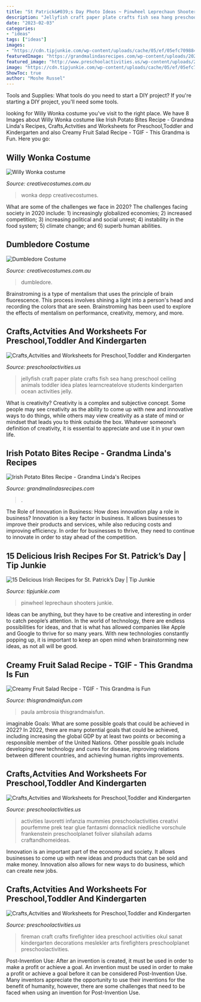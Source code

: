 ```yaml
---
title: "St Patrick&#039;s Day Photo Ideas ~ Pinwheel Leprechaun Shooters Junkie"
description: "Jellyfish craft paper plate crafts fish sea hang preschool ceiling animals toddler idea plates learncreatelove students kindergarten ocean activities jelly"
date: "2023-02-03"
categories:
- "ideas"
tags: ["ideas"]
images:
- "https://cdn.tipjunkie.com/wp-content/uploads/cache/05/ef/05efc709884d492a6ddf215ea92b1409.jpg"
featuredImage: "https://grandmalindasrecipes.com/wp-content/uploads/2020/05/Irish-Potato-Bites-Recipe.jpg"
featured_image: "http://www.preschoolactivities.us/wp-content/uploads/2016/10/fireman-crafts.jpg"
image: "https://cdn.tipjunkie.com/wp-content/uploads/cache/05/ef/05efc709884d492a6ddf215ea92b1409.jpg"
ShowToc: true
author: "Moshe Russel"
---
```



Tools and Supplies: What tools do you need to start a DIY project?
If you're starting a DIY project, you'll need some tools.

	

		
looking for Willy Wonka costume you've visit to the right place. We have 8 Images about Willy Wonka costume like Irish Potato Bites Recipe - Grandma Linda&#039;s Recipes, Crafts,Actvities and Worksheets for Preschool,Toddler and Kindergarten and also Creamy Fruit Salad Recipe - TGIF - This Grandma is Fun. Here you go:
		
    
## Willy Wonka Costume

<img loading=lazy src="https://www.creativecostumes.com.au/wp-content/uploads/2013/10/stem-punk-420x625.jpg" onerror="this.onerror=null;this.src='https://tse4.mm.bing.net/th?id=OIP.jVEsu1mIBObIMvYGoiTrAQAAAA&amp;pid=15.1';" alt="Willy Wonka costume">

_Source: creativecostumes.com.au_

>wonka depp creativecostumes. 

	

What are some of the challenges we face in 2020?
The challenges facing society in 2020 include: 1) increasingly globalized economies; 2) increased competition; 3) increasing political and social unrest; 4) instability in the food system; 5) climate change; and 6) superb human abilities.

    
## Dumbledore Costume

<img loading=lazy src="https://www.creativecostumes.com.au/wp-content/uploads/2012/12/Dumbledore-420x658.jpg" onerror="this.onerror=null;this.src='https://tse2.mm.bing.net/th?id=OIP.ZCc3TQnF5BuowQ5LMHWgRwAAAA&amp;pid=15.1';" alt="Dumbledore Costume">

_Source: creativecostumes.com.au_

>dumbledore. 

	

Brainstroming is a type of mentalism that uses the principle of brain fluorescence. This process involves shining a light into a person's head and recording the colors that are seen. Brainstroming has been used to explore the effects of mentalism on performance, creativity, memory, and more.

    
## Crafts,Actvities And Worksheets For Preschool,Toddler And Kindergarten

<img loading=lazy src="http://www.preschoolactivities.us/wp-content/uploads/2015/01/Paper-Plate-Jellyfish-Craft-1.jpg" onerror="this.onerror=null;this.src='https://tse3.mm.bing.net/th?id=OIP.jhrCI4RqIi_8Fy-ZZT9oZgAAAA&amp;pid=15.1';" alt="Crafts,Actvities and Worksheets for Preschool,Toddler and Kindergarten">

_Source: preschoolactivities.us_

>jellyfish craft paper plate crafts fish sea hang preschool ceiling animals toddler idea plates learncreatelove students kindergarten ocean activities jelly. 

	

What is creativity?
Creativity is a complex and subjective concept. Some people may see creativity as the ability to come up with new and innovative ways to do things, while others may view creativity as a state of mind or mindset that leads you to think outside the box. Whatever someone’s definition of creativity, it is essential to appreciate and use it in your own life.

    
## Irish Potato Bites Recipe - Grandma Linda&#039;s Recipes

<img loading=lazy src="https://grandmalindasrecipes.com/wp-content/uploads/2020/05/Irish-Potato-Bites-Recipe.jpg" onerror="this.onerror=null;this.src='https://tse2.mm.bing.net/th?id=OIP.OZqvGp0Dj5UKSn16V4cMcAHaLH&amp;pid=15.1';" alt="Irish Potato Bites Recipe - Grandma Linda&#039;s Recipes">

_Source: grandmalindasrecipes.com_

>. 

	

The Role of Innovation in Business: How does innovation play a role in business?
Innovation is a key factor in business. It allows businesses to improve their products and services, while also reducing costs and improving efficiency. In order for businesses to thrive, they need to continue to innovate in order to stay ahead of the competition.

    
## 15 Delicious Irish Recipes For St. Patrick’s Day | Tip Junkie

<img loading=lazy src="https://cdn.tipjunkie.com/wp-content/uploads/cache/05/ef/05efc709884d492a6ddf215ea92b1409.jpg" onerror="this.onerror=null;this.src='https://tse1.mm.bing.net/th?id=OIP.Y0RI9-DUPWrlmWvjyaXXPgHaLH&amp;pid=15.1';" alt="15 Delicious Irish Recipes for St. Patrick’s Day | Tip Junkie">

_Source: tipjunkie.com_

>pinwheel leprechaun shooters junkie. 

	

Ideas can be anything, but they have to be creative and interesting in order to catch people’s attention. In the world of technology, there are endless possibilities for ideas, and that is what has allowed companies like Apple and Google to thrive for so many years. With new technologies constantly popping up, it is important to keep an open mind when brainstorming new ideas, as not all will be good.

    
## Creamy Fruit Salad Recipe - TGIF - This Grandma Is Fun

<img loading=lazy src="https://www.thisgrandmaisfun.com/wp-content/uploads/2015/08/creamyfruitsalad-1028x1536.jpg" onerror="this.onerror=null;this.src='https://tse3.mm.bing.net/th?id=OIP.VvhZycylJanwDCj5c6C43AHaLE&amp;pid=15.1';" alt="Creamy Fruit Salad Recipe - TGIF - This Grandma is Fun">

_Source: thisgrandmaisfun.com_

>paula ambrosia thisgrandmaisfun. 

	

imaginable Goals: What are some possible goals that could be achieved in 2022?
In 2022, there are many potential goals that could be achieved, including increasing the global GDP by at least two points or becoming a responsible member of the United Nations. Other possible goals include developing new technology and cures for disease, improving relations between different countries, and achieving human rights improvements.

    
## Crafts,Actvities And Worksheets For Preschool,Toddler And Kindergarten

<img loading=lazy src="https://www.preschoolactivities.us/wp-content/uploads/2015/10/mummy-craft-for-Halloween.jpg" onerror="this.onerror=null;this.src='https://tse3.mm.bing.net/th?id=OIP._QHEG1Ha01mRmGWh_AwIXgHaJ3&amp;pid=15.1';" alt="Crafts,Actvities and Worksheets for Preschool,Toddler and Kindergarten">

_Source: preschoolactivities.us_

>activities lavoretti infanzia mummies preschoolactivities creativi pourfemme prek tear glue fantasmi donnaclick niedliche vorschule frankenstein preschoolplanet foliver silahsilah adams craftandhomeideas. 

	

Innovation is an important part of the economy and society. It allows businesses to come up with new ideas and products that can be sold and make money. Innovation also allows for new ways to do business, which can create new jobs.

    
## Crafts,Actvities And Worksheets For Preschool,Toddler And Kindergarten

<img loading=lazy src="http://www.preschoolactivities.us/wp-content/uploads/2016/10/fireman-crafts.jpg" onerror="this.onerror=null;this.src='https://tse3.mm.bing.net/th?id=OIP.UvNqjbEuVeAIUlewpIU_XgHaJ4&amp;pid=15.1';" alt="Crafts,Actvities and Worksheets for Preschool,Toddler and Kindergarten">

_Source: preschoolactivities.us_

>fireman craft crafts firefighter idea preschool activities okul sanat kindergarten decorations meslekler arts firefighters preschoolplanet preschoolactivities. 

	

Post-Invention Use: After an invention is created, it must be used in order to make a profit or achieve a goal.
An invention must be used in order to make a profit or achieve a goal before it can be considered Post-Invention Use. Many inventors appreciate the opportunity to use their inventions for the benefit of humanity, however, there are some challenges that need to be faced when using an invention for Post-Invention Use.


